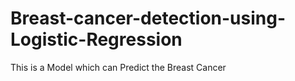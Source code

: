 # Breast-cancer-detection-using-Logistic-Regression
This is a Model which can Predict the Breast Cancer
